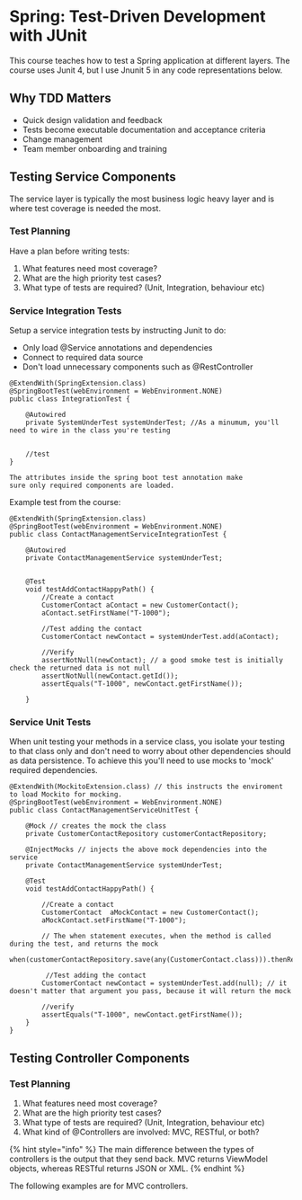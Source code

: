 # Spring: Test-Driven Development with JUnit

This course teaches how to test a Spring application at different layers.
The course uses Junit 4, but I use Jnunit 5 in any code representations below.

## Why TDD Matters
* Quick design validation and feedback
* Tests become executable documentation and acceptance criteria
* Change management
* Team member onboarding and training

## Testing Service Components
The service layer is typically the most business logic heavy layer and is where test coverage 
is needed the most.

### Test Planning
Have a plan before writing tests:

1. What features need most coverage?
2. What are the high priority test cases?
3. What type of tests are required? (Unit, Integration, behaviour etc)

### Service Integration Tests
Setup a service integration tests by instructing Junit to do:
* Only load @Service annotations and dependencies
* Connect to required data source
* Don't load unnecessary components such as @RestController

```aidl
@ExtendWith(SpringExtension.class)
@SpringBootTest(webEnvironment = WebEnvironment.NONE)
public class IntegrationTest {
    
    @Autowired
    private SystemUnderTest systemUnderTest; //As a minumum, you'll need to wire in the class you're testing
    
   
    //test
}

The attributes inside the spring boot test annotation make 
sure only required components are loaded.
```

Example test from the course:
```aidl
@ExtendWith(SpringExtension.class)
@SpringBootTest(webEnvironment = WebEnvironment.NONE)
public class ContactManagementServiceIntegrationTest {
    
    @Autowired
    private ContactManagementService systemUnderTest;
    
   
    @Test
    void testAddContactHappyPath() {
        //Create a contact
        CustomerContact aContact = new CustomerContact();
        aContact.setFirstName("T-1000");
        
        //Test adding the contact
        CustomerContact newContact = systemUnderTest.add(aContact);
        
        //Verify
        assertNotNull(newContact); // a good smoke test is initially check the returned data is not null
        assertNotNull(newContact.getId());
        assertEquals("T-1000", newContact.getFirstName()); 
       
    }

```

### Service Unit Tests

When unit testing your methods in a service class, you isolate your testing to that class only and don't need to worry about other
dependencies should as data persistence. To achieve this you'll need to use mocks to 'mock' required dependencies.


```aidl
@ExtendWith(MockitoExtension.class) // this instructs the enviroment to load Mockito for mocking.
@SpringBootTest(webEnvironment = WebEnvironment.NONE)
public class ContactManagementServiceUnitTest {

    @Mock // creates the mock the class
    private CustomerContactRepository customerContactRepository;
    
    @InjectMocks // injects the above mock dependencies into the service
    private ContactManagementService systemUnderTest;
   
    @Test
    void testAddContactHappyPath() {
        
        //Create a contact
        CustomerContact  aMockContact = new CustomerContact();
        aMockContact.setFirstName("T-1000");
        
        // The when statement executes, when the method is called during the test, and returns the mock
        when(customerContactRepository.save(any(CustomerContact.class))).thenReturn(aMockContact);
        
         //Test adding the contact
        CustomerContact newContact = systemUnderTest.add(null); // it doesn't matter that argument you pass, because it will return the mock 
        
        //verify
        assertEquals("T-1000", newContact.getFirstName());     
    }
}

```

## Testing Controller Components

### Test Planning
1. What features need most coverage?
2. What are the high priority test cases?
3. What type of tests are required? (Unit, Integration, behaviour etc)
4. What kind of @Controllers are involved: MVC, RESTful, or both?

{% hint style="info" %}
The main difference between the types of controllers is the output that they send back. MVC returns ViewModel objects, whereas RESTful returns JSON
or XML.
{% endhint %}

The following examples are for MVC controllers.



